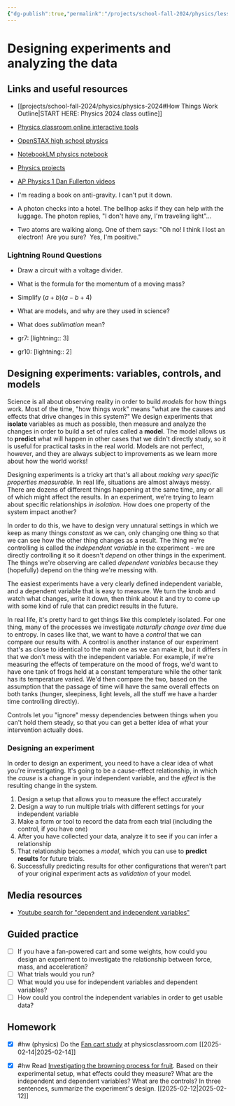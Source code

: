 ```yaml
---
{"dg-publish":true,"permalink":"/projects/school-fall-2024/physics/lessons/designing-experiments/"}
---
```



#  Designing experiments and analyzing the data

## Links and useful resources 

- [[projects/school-fall-2024/physics/physics-2024#How Things Work Outline\|START HERE: Physics 2024 class outline]]
- [Physics classroom online interactive tools](https://www.physicsclassroom.com/Lesson-Plans/Algebra-Based-Physics)
- [OpenSTAX high school physics](https://openstax.org/books/physics/pages/1-introduction)
- [NotebookLM physics notebook](https://notebooklm.google.com/notebook/94fe29f5-cebb-4621-9e03-d20110b7a978)
- [Physics projects](https://www.sciencebuddies.org/science-fair-projects/science-projects/physics/high-school)
- [AP Physics 1 Dan Fullerton videos](https://www.youtube.com/playlist?list=PLd2HWlWc-MsysWuL9ksneEM8cl5bk3bHH)

- I'm reading a book on anti-gravity. I can't put it down.
- A photon checks into a hotel. The bellhop asks if they can help with the luggage. The photon replies, "I don't have any, I'm traveling light"...
- Two atoms are walking along. One of them says: "Oh no! I think I lost an electron!  Are you sure?  Yes, I'm positive."

### Lightning Round Questions

- Draw a circuit with a voltage divider. 
- What is the formula for the momentum of a moving mass? 
- Simplify $(a+b)(a-b+4)$ 
- What are models, and why are they used in science? 
- What does *sublimation* mean? 

- gr7: [lightning:: 3]
- gr10: [lightning:: 2]

## Designing experiments: variables, controls, and models

Science is all about observing reality in order to build *models* for how things work. Most of the time, "how things work" means "what are the causes and effects that drive changes in this system?" We design experiments that **isolate** variables as much as possible, then measure and analyze the changes in order to build a set of rules called a **model**. The model allows us to **predict** what will happen in other cases that we didn't directly study, so it is useful for practical tasks in the real world. Models are not perfect, however, and they are always subject to improvements as we learn more about how the world works!

Designing experiments is a tricky art that's all about *making very specific properties measurable*. In real life, situations are almost always messy. There are dozens of different things happening at the same time, any or all of which might affect the results. In an experiment, we're trying to learn about specific relationships *in isolation*. How does one property of the system impact another?

In order to do this, we have to design very unnatural settings in which we keep as many things *constant* as we can, only changing one thing so that we can see how the other thing changes as a result. The thing we're controlling is called the *independent variable* in the experiment - we are directly controlling it so it doesn't *depend* on other things in the experiment. The things we're observing are called *dependent variables* because they (hopefully) depend on the thing we're messing with.

The easiest experiments have a very clearly defined independent variable, and a dependent variable that is easy to measure. We turn the knob and watch what changes, write it down, then think about it and try to come up with some kind of rule that can predict results in the future.

In real life, it's pretty hard to get things like this completely isolated. For one thing, many of the processes we investigate *naturally change over time* due to entropy. In cases like that, we want to have a *control* that we can compare our results with. A control is another instance of our experiment that's as close to identical to the main one as we can make it, but it differs in that we don't mess with the independent variable. For example, if we're measuring the effects of temperature on the mood of frogs, we'd want to have one tank of frogs held at a constant temperature while the other tank has its temperature varied. We'd then compare the two, based on the assumption that the passage of time will have the same overall effects on both tanks (hunger, sleepiness, light levels, all the stuff we have a harder time controlling directly).

Controls let you "ignore" messy dependencies between things when you can't hold them steady, so that you can get a better idea of what your intervention actually does.

### Designing an experiment

In order to design an experiment, you need to have a clear idea of what you're investigating. It's going to be a cause-effect relationship, in which the *cause* is a change in your independent variable, and the *effect* is the resulting change in the system. 

1. Design a setup that allows you to measure the effect accurately
2. Design a way to run multiple trials with different settings for your independent variable
3. Make a form or tool to record the data from each trial (including the control, if you have one)
4. After you have collected your data, analyze it to see if you can infer a relationship
5. That relationship becomes a *model*, which you can use to **predict results** for future trials.
6. Successfully predicting results for other configurations that weren't part of your original experiment acts as *validation* of your model.

## Media resources

- [Youtube search for "dependent and independent variables"](https://www.youtube.com/results?search_query=dependent%20and%20independent%20variables) 

## Guided practice

- [ ] If you have a fan-powered cart and some weights, how could you design an experiment to investigate the relationship between force, mass, and acceleration?  
- [ ] What trials would you run?  
- [ ] What would you use for independent variables and dependent variables?
- [ ] How could you control the independent variables in order to get usable data?

## Homework

- [x] #hw (physics) Do the [Fan cart study](https://www.physicsclassroom.com/reasoning/newtonslaws/Fan-Cart-Study/) at physicsclassroom.com [[2025-02-14\|2025-02-14]]
- [x] #hw Read [Investigating the browning process for fruit](https://www.snexplores.org/article/fresh-fruit-slices-turn-brown). Based on their experimental setup, what effects could they measure? What are the independent and dependent variables? What are the controls? In three sentences, summarize the experiment's design. [[2025-02-12\|2025-02-12]]

